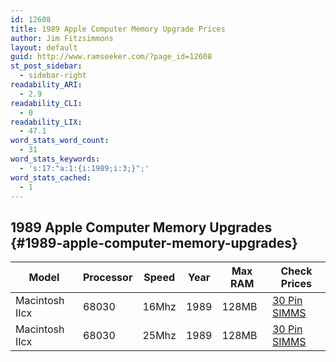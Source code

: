 ```yaml
---
id: 12608
title: 1989 Apple Computer Memory Upgrade Prices
author: Jim Fitzsimmons
layout: default
guid: http://www.ramseeker.com/?page_id=12608
st_post_sidebar:
  - sidebar-right
readability_ARI:
  - 2.9
readability_CLI:
  - 0
readability_LIX:
  - 47.1
word_stats_word_count:
  - 31
word_stats_keywords:
  - 's:17:"a:1:{i:1989;i:3;}";'
word_stats_cached:
  - 1
---
```

## 1989 Apple Computer Memory Upgrades {#1989-apple-computer-memory-upgrades}

| Model          | Processor | Speed | Year | Max RAM | Check Prices      |
| -------------- | --------- | ----- | ---- | ------- | ----------------- |
| Macintosh IIcx | 68030     | 16Mhz | 1989 | 128MB   | [30 Pin SIMMS][1] |
| Macintosh IIcx | 68030     | 25Mhz | 1989 | 128MB   | [30 Pin SIMMS][1] |

 [1]: http://www.ramseeker.com/30-pin-simms/
